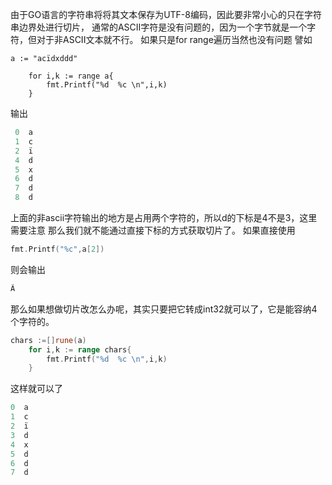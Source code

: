 由于GO语言的字符串将将其文本保存为UTF-8编码，因此要非常小心的只在字符串边界处进行切片，
通常的ASCII字符是没有问题的，因为一个字节就是一个字符，但对于非ASCII文本就不行。
如果只是for range遍历当然也没有问题
譬如
```
a := "acïdxddd"

	for i,k := range a{
		fmt.Printf("%d  %c \n",i,k)
	}
```
输出
```go
 0  a 
 1  c 
 2  ï 
 4  d 
 5  x 
 6  d 
 7  d 
 8  d 
```
上面的非ascii字符输出的地方是占用两个字符的，所以d的下标是4不是3，这里需要注意
那么我们就不能通过直接下标的方式获取切片了。
如果直接使用
```go
fmt.Printf("%c",a[2])
```
则会输出
```go
Ã
```
那么如果想做切片改怎么办呢，其实只要把它转成int32就可以了，它是能容纳4个字符的。
```go
chars :=[]rune(a)
	for i,k := range chars{
		fmt.Printf("%d  %c \n",i,k)
	}
```
这样就可以了
```go
0  a 
1  c 
2  ï 
3  d 
4  x 
5  d 
6  d 
7  d 
```
